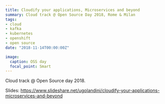 ```yaml
---
title: Cloudify your applications, Microservices and beyond
summary: Cloud track @ Open Source Day 2018, Rome & Milan
tags:
- cloud
- kafka
- kubernetes
- openshift
- open source
date: "2018-11-14T00:00:00Z"

image:
  caption: OSS day
  focal_point: Smart
---
```


Cloud track @ Open Source day 2018.

Slides:
https://www.slideshare.net/ugolandini/cloudify-your-applications-microservices-and-beyond
